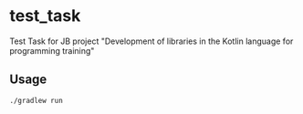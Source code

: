# test_task
Test Task for JB project "Development of libraries in the Kotlin language for programming training"    

## Usage
```./gradlew run```
